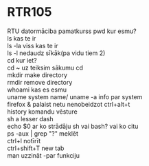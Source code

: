# RTR105
RTU datormāciba pamatkurss
pwd                 kur esmu?  
ls                  kas te ir  
ls -la              viss kas te ir  
ls -l               nedaudz sīkāk(pa vidu tiem 2)  
cd                  kur iet?  
cd ~                uz teiksim sākumu     cd   
mkdir               make directory  
rmdir               remove directory  
whoami              kas es esmu  
uname               system name/      uname -a   info par system  
firefox &           palaist netu nenobeidzot ctrl+alt+t  
history             komandu vēsture  
sh                  a lesser dash  
echo $0             ar ko strādāju sh vai bash? vai ko citu  
ps -aux | grep "?"  meklēt   
ctrl+l              notīrīt  
ctrl+shift+T        new tab  
man                 uzzināt -par funkciju  
 
